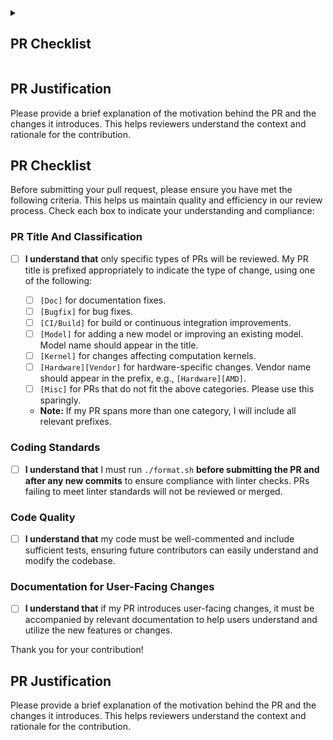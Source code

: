 <details>
<summary><h2> PR Checklist </h2></summary>
<p>Before submitting your pull request, please ensure you have met the following criteria. This helps us maintain quality and efficiency in our review process.</p>

<h3>PR Title And Classification</h3>
<p><strong>I understand that</strong> only specific types of PRs will be reviewed. My PR title is prefixed appropriately to indicate the type of change, using one of the following:</p>
<ul>
    <li><code>[Doc]</code> for documentation fixes.</li>
    <li><code>[Bugfix]</code> for bug fixes.</li>
    <li><code>[CI/Build]</code> for build or continuous integration improvements.</li>
    <li><code>[Model]</code> for adding a new model or improving an existing model. Model name should appear in the title.</li>
    <li><code>[Kernel]</code> for changes affecting computation kernels.</li>
    <li><code>[Hardware][Vendor]</code> for hardware-specific changes. Vendor name should appear in the prefix, e.g., <code>[Hardware][AMD]</code>.</li>
    <li><code>[Misc]</code> for PRs that do not fit the above categories. Please use this sparingly.</li>
</ul>
<p><strong>Note:</strong> If my PR spans more than one category, I will include all relevant prefixes.</p>

<h3>Coding Standards</h3>
<p><strong>I understand that</strong> I must run <code>./format.sh</code> <strong>before submitting the PR and after any new commits</strong> to ensure compliance with linter checks. PRs failing to meet linter standards will not be reviewed or merged.</p>

<h3>Code Quality</h3>
<p><strong>I understand that</strong> my code must be well-commented and include sufficient tests, ensuring future contributors can easily understand and modify the codebase.</p>

<h3>Documentation for User-Facing Changes</h3>
<p><strong>I understand that</strong> if my PR introduces user-facing changes, it must be accompanied by relevant documentation to help users understand and utilize the new features or changes.</p>

<p>Thank you for your contribution!</p>

<h3>PR Justification</h3>
<p>Please provide a brief explanation of the motivation behind the PR and the changes it introduces. This helps reviewers understand the context and rationale for the contribution.</p>
</details>


## PR Justification

Please provide a brief explanation of the motivation behind the PR and the changes it introduces. This helps reviewers understand the context and rationale for the contribution.

## PR Checklist

Before submitting your pull request, please ensure you have met the following criteria. This helps us maintain quality and efficiency in our review process. Check each box to indicate your understanding and compliance:

### PR Title And Classification

- [ ] **I understand that** only specific types of PRs will be reviewed. My PR title is prefixed appropriately to indicate the type of change, using one of the following:

  - [ ] `[Doc]` for documentation fixes.
  - [ ] `[Bugfix]` for bug fixes.
  - [ ] `[CI/Build]` for build or continuous integration improvements.
  - [ ] `[Model]` for adding a new model or improving an existing model. Model name should appear in the title.
  - [ ] `[Kernel]` for changes affecting computation kernels.
  - [ ] `[Hardware][Vendor]` for hardware-specific changes. Vendor name should appear in the prefix, e.g., `[Hardware][AMD]`.
  - [ ] `[Misc]` for PRs that do not fit the above categories. Please use this sparingly.

  - **Note:** If my PR spans more than one category, I will include all relevant prefixes.

### Coding Standards

- [ ] **I understand that** I must run `./format.sh` **before submitting the PR and after any new commits** to ensure compliance with linter checks. PRs failing to meet linter standards will not be reviewed or merged.

### Code Quality

- [ ] **I understand that** my code must be well-commented and include sufficient tests, ensuring future contributors can easily understand and modify the codebase.

### Documentation for User-Facing Changes

- [ ] **I understand that** if my PR introduces user-facing changes, it must be accompanied by relevant documentation to help users understand and utilize the new features or changes.

Thank you for your contribution!

## PR Justification

Please provide a brief explanation of the motivation behind the PR and the changes it introduces. This helps reviewers understand the context and rationale for the contribution.
